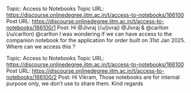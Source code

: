 Topic: Access to Notebooks
Topic URL: https://discourse.onlinedegree.iitm.ac.in/t/access-to-notebooks/166100
Post URL: https://discourse.onlinedegree.iitm.ac.in/t/access-to-notebooks/166100/1
Post:  Hi  @Jivraj (/u/jivraj) @Jivraj  &  @carlton (/u/carlton) @carlton 
 I was wondering if we can have access to the companion notebook for the application for order built on 31st Jan 2025. Where can we access this ? 

Topic: Access to Notebooks
Topic URL: https://discourse.onlinedegree.iitm.ac.in/t/access-to-notebooks/166100
Post URL: https://discourse.onlinedegree.iitm.ac.in/t/access-to-notebooks/166100/2
Post:  Hi Vikram, 
 Those notebooks are for internal purpose only, we don’t use to share them. 
 Kind regards 
